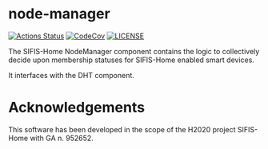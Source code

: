 # node-manager

[![Actions Status][actions badge]][actions]
[![CodeCov][codecov badge]][codecov]
[![LICENSE][license badge]][license]

The SIFIS-Home NodeManager component contains the logic to collectively
decide upon membership statuses for SIFIS-Home enabled smart devices.

It interfaces with the DHT component.

# Acknowledgements

This software has been developed in the scope of the H2020 project SIFIS-Home with GA n. 952652.

<!-- Links -->
[actions]: https://github.com/sifis-home/node-manager/actions
[codecov]: https://codecov.io/gh/sifis-home/node-manager
[license]: LICENSE

<!-- Badges -->
[actions badge]: https://github.com/sifis-home/node-manager/workflows/node-manager/badge.svg
[codecov badge]: https://codecov.io/gh/sifis-home/node-manager/branch/master/graph/badge.svg
[license badge]: https://img.shields.io/badge/license-MIT-blue.svg
